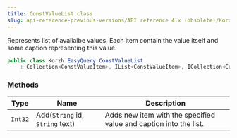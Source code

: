 ```yaml
---
title: ConstValueList class
slug: api-reference-previous-versions/API reference 4.x (obsolete)/Korzh.EasyQuery namespace/constvaluelist-class
---
```



Represents list of availalbe values.  Each item contain the value itself and some caption representing this value.
```csharp
public class Korzh.EasyQuery.ConstValueList
    : Collection<ConstValueItem>, IList<ConstValueItem>, ICollection<ConstValueItem>, IEnumerable<ConstValueItem>, IEnumerable, IList, ICollection, IReadOnlyList<ConstValueItem>, IReadOnlyCollection<ConstValueItem>

```

### Methods

| Type | Name | Description | 
| --- | --- | --- | 
| `Int32` | Add(`String` id, `String` text) | Adds new item with the specified value and caption into the list. |